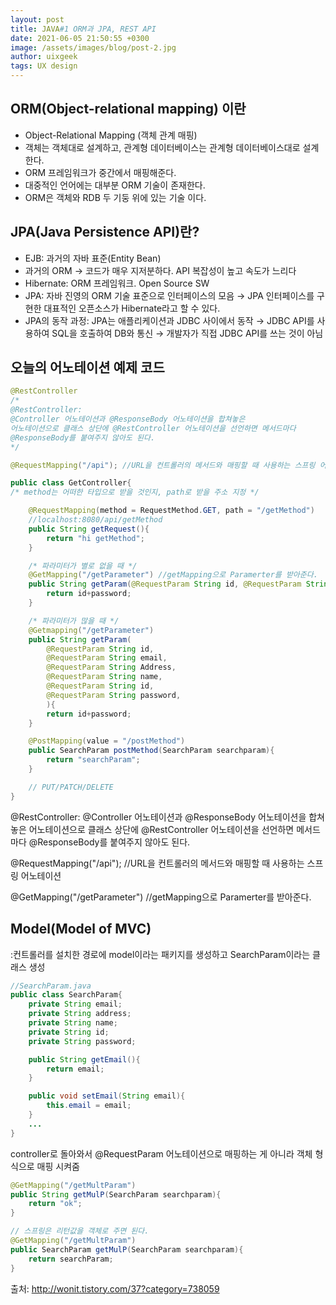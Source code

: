 ```yaml
---
layout: post
title: JAVA#1 ORM과 JPA, REST API
date: 2021-06-05 21:50:55 +0300
image: /assets/images/blog/post-2.jpg
author: uixgeek
tags: UX design
---
```


<h2>ORM(Object-relational mapping) 이란</h2>

- Object-Relational Mapping (객체 관계 매핑)
- 객체는 객체대로 설계하고, 관계형 데이터베이스는 관계형 데이터베이스대로 설계한다.
- ORM 프레임워크가 중간에서 매핑해준다.
- 대중적인 언어에는 대부분 ORM 기술이 존재한다.
- ORM은 객체와 RDB 두 기둥 위에 있는 기술 이다.

<h2>JPA(Java Persistence API)란?</h2>

- EJB: 과거의 자바 표준(Entity Bean)
- 과거의 ORM → 코드가 매우 지저분하다. API 복잡성이 높고 속도가 느리다
- Hibernate: ORM 프레임워크. Open Source SW
- JPA: 자바 진영의 ORM 기술 표준으로 인터페이스의 모음
  → JPA 인터페이스를 구현한 대표적인 오픈소스가 Hibernate라고 할 수 있다.
- JPA의 동작 과정: JPA는 애플리케이션과 JDBC 사이에서 동작
  → JDBC API를 사용하여 SQL을 호출하여 DB와 통신
  → 개발자가 직접 JDBC API를 쓰는 것이 아님

<h2>오늘의 어노테이션 예제 코드</h2>

```java
@RestController
/*
@RestController:
@Controller 어노테이션과 @ResponseBody 어노테이션을 합쳐놓은
어노테이션으로 클래스 상단에 @RestController 어노테이션을 선언하면 메서드마다
@ResponseBody를 붙여주지 않아도 된다.
*/

@RequestMapping("/api"); //URL을 컨트롤러의 메서드와 매핑할 때 사용하는 스프링 어노테이션

public class GetController{
/* method는 어떠한 타입으로 받을 것인지, path로 받을 주소 지정 */

	@RequestMapping(method = RequestMethod.GET, path = "/getMethod")
	//localhost:8080/api/getMethod
	public String getRequest(){
		return "hi getMethod";
	}

    /* 파라미터가 별로 없을 때 */
	@GetMapping("/getParameter") //getMapping으로 Paramerter를 받아준다.
	public String getParam(@RequestParam String id, @RequestParam String password){
		return id+password;
	}

    /* 파라미터가 많을 때 */
    @Getmapping("/getParameter")
    public String getParam(
        @RequestParam String id,
        @RequestParam String email,
        @RequestParam String Address,
        @RequestParam String name,
        @RequestParam String id,
        @RequestParam String password,
        ){
        return id+password;
    }

	@PostMapping(value = "/postMethod")
	public SearchParam postMethod(SearchParam searchparam){
		return "searchParam";
	}

	// PUT/PATCH/DELETE
}
```

@RestController: @Controller 어노테이션과 @ResponseBody 어노테이션을 합쳐놓은 어노테이션으로 클래스 상단에 @RestController 어노테이션을 선언하면 메서드마다 @ResponseBody를 붙여주지 않아도 된다.

@RequestMapping("/api"); //URL을 컨트롤러의 메서드와 매핑할 때 사용하는 스프링 어노테이션

@GetMapping("/getParameter") //getMapping으로 Paramerter를 받아준다.

<h2>Model(Model of MVC)</h2>
:컨트롤러를 설치한 경로에 model이라는 패키지를 생성하고 SearchParam이라는 클래스 생성

```java
//SearchParam.java
public class SearchParam{
	private String email;
	private String address;
	private String name;
	private String id;
	private String password;

	public String getEmail(){
		return email;
	}

	public void setEmail(String email){
		this.email = email;
	}
	...
}
```

controller로 돌아와서 @RequestParam 어노테이션으로 매핑하는 게 아니라 객체 형식으로 매핑 시켜줌

```java
@GetMapping("/getMultParam")
public String getMulP(SearchParam searchparam){
	return "ok";
}

// 스프링은 리턴값을 객체로 주면 된다.
@GetMapping("/getMultParam")
public SearchParam getMulP(SearchParam searchparam){
	return searchParam;
}
```

출처: http://wonit.tistory.com/37?category=738059

